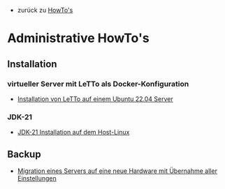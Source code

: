 * zurück zu [HowTo's](../)

# Administrative HowTo's

## Installation
### virtueller Server mit LeTTo als Docker-Konfiguration
* [Installation von LeTTo auf einem Ubuntu 22.04 Server](./install/ubuntu-22_04/)
### JDK-21
* [JDK-21 Installation auf dem Host-Linux](./install/jdk/)

## Backup
* [Migration eines Servers auf eine neue Hardware mit Übernahme aller Einstellungen](./backup/Migration-letto-docker-neuer-server.html)
